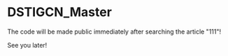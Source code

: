 # DSTIGCN_Master

The code will be made public immediately after searching the article "111"!

See you later!
